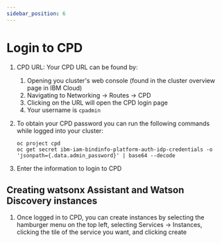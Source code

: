 ```yaml
---
sidebar_position: 6
---
```



# Login to CPD

1. CPD URL: Your CPD URL can be found by:
   1. Opening you cluster's web console (found in the cluster overview page in IBM Cloud)
   2. Navigating to Networking -> Routes -> CPD
   3. Clicking on the URL will open the CPD login page
   4. Your username is `cpadmin`
2. To obtain your CPD password you can run the following commands while logged into your cluster:

   ```shell
   oc project cpd
   oc get secret ibm-iam-bindinfo-platform-auth-idp-credentials -o 'jsonpath={.data.admin_password}' | base64 --decode
   ```

3. Enter the information to login to CPD

## Creating watsonx Assistant and Watson Discovery instances

1. Once logged in to CPD, you can create instances by selecting the hamburger menu on the top left, selecting Services -> Instances, clicking the tile of the service you want, and clicking create
